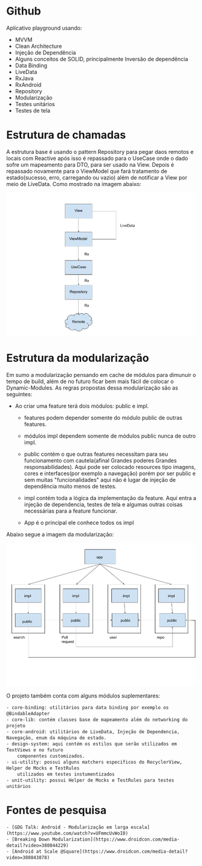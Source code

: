 # Github

Aplicativo playground usando:

- MVVM
- Clean Architecture
- Injeção de Dependência
- Alguns conceitos de SOLID, principalmente Inversão de dependência
- Data Binding
- LiveData
- RxJava
- RxAndroid
- Repository
- Modularização
- Testes unitários
- Testes de tela

# Estrutura de chamadas

A estrutura base é usando o pattern Repository para pegar daos remotos e locais com Reactive 
após isso é repassado para o UseCase onde o dado sofre um mapeamento para DTO, para ser usado 
na View. Depois é repassado novamente para o ViewModel que fará tratamento de 
estado(sucesso, erro, carregando ou vazio) além de notificar a View por meio de LiveData. 
Como mostrado na imagem abaixo:

![](base.png)


# Estrutura da modularização

Em sumo a modularização pensando em cache de módulos para dimunuir o tempo de build, além de no 
futuro ficar bem mais fácil de colocar o Dynamic-Modules. 
As regras propostas dessa modularização são as seguintes:

* Ao criar uma feature terá dois módulos: public e impl.

    - features podem depender somente do módulo public de outras features.
    
    - módulos impl dependem somente de módulos public nunca de outro impl.
    
    - public contém o que outras features necessitam para seu funcionamento 
      com cautela(afinal Grandes poderes Grandes responsabilidades). Aqui pode ser colocado resources 
      tipo imagens, cores e interfaces(por exemplo a navegação) porém por ser public e sem muitas "funcionalidades"
      aqui não é lugar de injeção de dependência muito menos de testes.
      
    - impl contém toda a lógica da implementação da feature. 
      Aqui entra a injeção de dependencia, testes de tela e algumas outras coisas necessárias para a feature funcionar.
      
    - App é o principal ele conhece todos os impl

Abaixo segue a imagem da modularização:

![](modularization.png)

O projeto também conta com alguns módulos suplementares:
    
    - core-binding: utilitários para data binding por exemplo os @BindableAdapter
    - core-lib: contém classes base de mapeamento além do networking do projeto
    - core-android: utilitários de LiveData, Injeção de Dependencia, Navegação, enum da máquina de estado.
    - design-system: aqui contém os estilos que serão utilizados em TextViews e no futuro
        componentes customizados.
    - ui-utility: possui alguns matchers especificos do RecyclerView, Helper de Mocks e TestRules 
        utilizados em testes instumentizados
    - unit-utility: possui Helper de Mocks e TestRules para testes unitários
    
# Fontes de pesquisa

    - [GDG Talk: Android - Modularização em larga escala](https://www.youtube.com/watch?v=UFmmcUvWoI0)
    - [Breaking Down Modularization](https://www.droidcon.com/media-detail?video=380844229)
    - [Android at Scale @Square](https://www.droidcon.com/media-detail?video=380843878)
    
